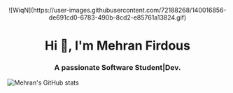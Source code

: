 <p align="center">
![WiqN](https://user-images.githubusercontent.com/72188268/140016856-de691cd0-6783-490b-8cd2-e85761a13824.gif)
</p>


<h1 align="center">Hi 👋, I'm Mehran Firdous</h1>
<h3 align="center">A passionate Software Student|Dev.</h3>

![Mehran's GitHub stats](https://github-readme-stats.vercel.app/api?username=iamehran&show_icons=true&theme=radical)









